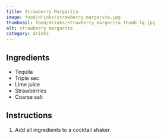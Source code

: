 ```yaml
---
title: Strawberry Margarita
image: food/drinks/strawberry_margarita.jpg
thumbnail: food/drinks/strawberry_margarita_thumb_lq.jpg
alt: strawberry margarita
category: drinks
---
```


## Ingredients

- Tequila
- Triple sec
- Lime juice
- Strawberries
- Coarse salt

## Instructions

1. Add all ingredients to a cocktail shaker.
